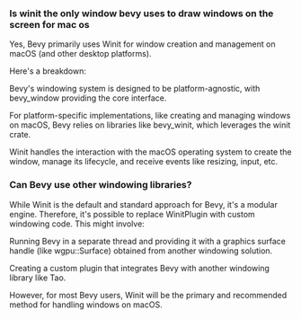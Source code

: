 
### Is winit the only window bevy uses to draw windows on the screen for mac os

Yes, Bevy primarily uses Winit for window creation and management on macOS (and other desktop platforms).

Here's a breakdown:

Bevy's windowing system is designed to be platform-agnostic, with bevy_window providing the core interface.

For platform-specific implementations, like creating and managing windows on macOS, Bevy relies on libraries like bevy_winit, which leverages the winit crate.

Winit handles the interaction with the macOS operating system to create the window, manage its lifecycle, and receive events like resizing, input, etc.

### Can Bevy use other windowing libraries?

While Winit is the default and standard approach for Bevy, it's a modular engine. Therefore, it's possible to replace WinitPlugin with custom windowing code. This might involve:

Running Bevy in a separate thread and providing it with a graphics surface handle (like wgpu::Surface) obtained from another windowing solution.

Creating a custom plugin that integrates Bevy with another windowing library like Tao.

However, for most Bevy users, Winit will be the primary and recommended method for handling windows on macOS.
